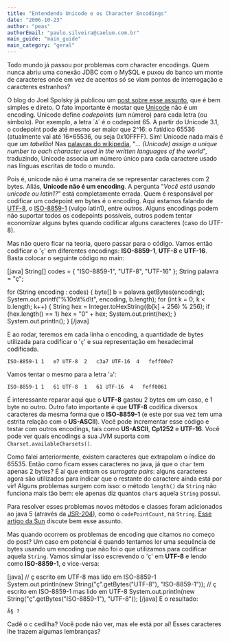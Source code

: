```yaml
---
title: "Entendendo Unicode e os Character Encodings"
date: "2006-10-23"
author: "peas"
authorEmail: "paulo.silveira@caelum.com.br"
main_guide: "main_guide"
main_category: "geral"
---
```


Todo mundo já passou por problemas com character encodings. Quem nunca abriu uma conexão JDBC com o MySQL e puxou do banco um monte de caracteres onde em vez de acentos só se viam pontos de interrogação e caracteres estranhos?

O blog do Joel Spolsky já publicou um [post sobre esse assunto](http://www.joelonsoftware.com/articles/Unicode.html), que é bem simples e direto. O fato importante é mostar que [Unicode](http://www.unicode.org/) não é um encoding. Unicode define _codepoints_ (um número) para cada letra (ou símbolo). Por exemplo, a letra ´`A`´ é o codepoint 65. A partir do Unicode 3.1, o codepoint pode até mesmo ser maior que 2^16: o fatídico 65536 (atualmente vai até 16\*65536, ou seja 0x10FFFF). Sim! Unicode nada mais é que um _tabelão_! Nas [palavras do wikipedia](http://en.wikipedia.org/wiki/Unicode), "_... (Unicode) assign a unique number to each character used in the written languages of the world_", traduzindo, Unicode associa um número único para cada caractere usado nas línguas escritas de todo o mundo.

Pois é, unicode não é uma maneira de se representar caracteres com 2 bytes. Aliás, **Unicode não é um encoding**. A pergunta "_Você está usando unicode ou latin1?_" está completamente errada. Quem é responsável por codificar um codepoint em bytes é o encoding. Aqui estamos falando de [UTF-8](http://en.wikipedia.org/wiki/Utf-8), o [ISO-8859-1](http://en.wikipedia.org/wiki/ISO_8859-1) (vulgo latin1), entre outros. Alguns encodings podem não suportar todos os codepoints possíveis, outros podem tentar economizar alguns bytes quando codificar alguns caracteres (caso do UTF-8).

Mas não quero ficar na teoria, quero passar para o código. Vamos então codificar o '`ç`' em diferentes encodings: **ISO-8859-1**, **UTF-8** e **UTF-16**. Basta colocar o seguinte código no main:

\[java\] String\[\] codes = { "ISO-8859-1", "UTF-8", "UTF-16" }; String palavra = "ç";

for (String encoding : codes) { byte\[\] b = palavra.getBytes(encoding); System.out.printf("%10s\\t%d\\t", encoding, b.length); for (int k = 0; k < b.length; k++) { String hex = Integer.toHexString((b\[k\] + 256) % 256); if (hex.length() == 1) hex = "0" + hex; System.out.print(hex); } System.out.println(); } \[/java\]

E ao rodar, teremos em cada linha o encoding, a quantidade de bytes utilizada para codificar o '`ç`' e sua representação em hexadecimal codificada.

`ISO-8859-1	1	e7
     UTF-8	2	c3a7
    UTF-16	4	feff00e7` 

Vamos tentar o mesmo para a letra '`a`':

`ISO-8859-1	1	61
     UTF-8	1	61
    UTF-16	4	feff0061` 

É interessante reparar aqui que o **UTF-8** gastou 2 bytes em um caso, e 1 byte no outro. Outro fato importante é que **UTF-8** codifica diversos caracteres da mesma forma que o **ISO-8859-1** (e este por sua vez tem uma estrita relação com o **US-ASCII**). Você pode incrementar esse código e testar com outros encodings, tais como **US-ASCII**, **Cp1252** e **UTF-16**. Você pode ver quais encodings a sua JVM suporta com `Charset.availableCharsets()`.

Como falei anteriormente, existem caracteres que extrapolam o índice do 65535. Então como ficam esses caracteres no java, já que o `char` tem apenas 2 bytes? É aí que entram os _surrogate pairs_: alguns caracteres agora são utilizados para indicar que o restante do caractere ainda está por vir! Alguns problemas surgem com isso: o método `length()` da `String` não funciona mais tão bem: ele apenas diz quantos `char`s aquela `String` possui.

Para resolver esses problemas novos métodos e classes foram adicionados ao java 5 (através da [JSR-204](http://jcp.org/en/jsr/detail?id=204)), como o `codePointCount`, na `String`. [Esse artigo da Sun](http://java.sun.com/mailers/techtips/corejava/2006/tt0822.html) discute bem esse assunto.

Mas quando ocorrem os problemas de encoding que citamos no começo do post? Um caso em potencial é quando tentamos ler uma sequência de bytes usando um encoding que não foi o que utilizamos para codificar aquela `String`. Vamos simular isso escrevendo o 'ç' em **UTF-8** e lendo como **ISO-8859-1**, e vice-versa:

\[java\] // ç escrito em UTF-8 mas lido em ISO-8859-1 System.out.println(new String("ç".getBytes("UTF-8"), "ISO-8859-1")); // ç escrito em ISO-8859-1 mas lido em UTF-8 System.out.println(new String("ç".getBytes("ISO-8859-1"), "UTF-8")); \[/java\] E o resultado:

`Ã§
?` 

Cadê o c cedilha? Você pode não ver, mas ele está por aí! Esses caracteres lhe trazem algumas lembranças?
